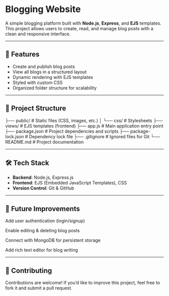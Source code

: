 # Blogging Website

A simple blogging platform built with **Node.js**, **Express**, and **EJS** templates.  
This project allows users to create, read, and manage blog posts with a clean and responsive interface.

---

## 🚀 Features
- Create and publish blog posts
- View all blogs in a structured layout
- Dynamic rendering with EJS templates
- Styled with custom CSS
- Organized folder structure for scalability

---

## 📂 Project Structure
├── public/              # Static files (CSS, images, etc.)
│   └── css/             # Stylesheets
├── views/               # EJS templates (frontend)
├── app.js               # Main application entry point
├── package.json         # Project dependencies and scripts
├── package-lock.json    # Dependency lock file
├── .gitignore           # Ignored files for Git
└── README.md            # Project documentation

---

## 🛠️ Tech Stack
- **Backend**: Node.js, Express.js
- **Frontend**: EJS (Embedded JavaScript Templates), CSS
- **Version Control**: Git & GitHub

---

## 📌 Future Improvements

Add user authentication (login/signup)

Enable editing & deleting blog posts

Connect with MongoDB for persistent storage

Add rich text editor for blog writing

---

## 🤝 Contributing

Contributions are welcome!
If you’d like to improve this project, feel free to fork it and submit a pull request.

